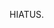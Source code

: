HIATUS.
<!---
<h1 align="center">Hi there, I'm Kevin! 👋</h1>
<p align="center">Coding for fun, CS student looking for new challenges and open to learn stuff that brings solutions</p>

## My Stack
<p align="center">
  <a href="#">
    <img src="https://skillicons.dev/icons?i=ts,py,cpp,rust,go,react,nextjs,svelte,astro,tailwindcss,nodejs,nestjs,graphql,prisma,aws,netlify,vercel,docker,linux" alt="TypeScript, Python, C++, Rust, Go, React, Svelte (Kit), Next.js, Astro, TailwindCSS, Node.js, Tauri, Prisma, Docker, Linux">
  </a>
</p>
- 🔭 I’m currently working on a new SaaS - ART REFS
- 🌱 I’m currently learning *fundamentals* of Backend and AI
--->
<!-- [![LinkedIn](https://img.shields.io/badge/linkedin-%230077B5.svg?style=for-the-badge&logo=linkedin&logoColor=white)]() -->
<!-- [![YouTube](https://img.shields.io/badge/youtube-%23FF0000.svg?style=for-the-badge&logo=YouTube&logoColor=white)]() -->
